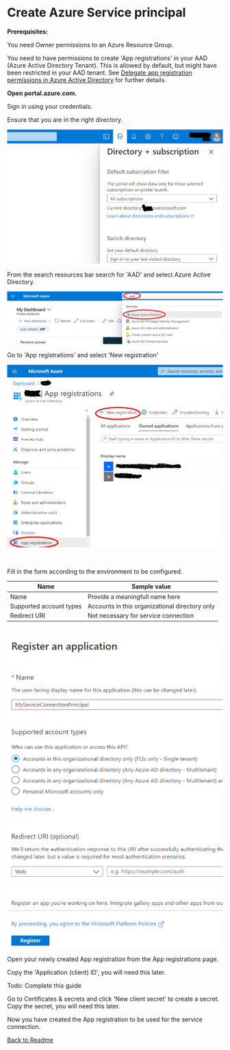 # Create Azure Service principal

**Prerequisites:**

You need Owner permissions to an Azure Resource Group. 

You need to have permissions to create 'App registrations' in your AAD (Azure Active Directory Tenant). This is allowed by default, but might have been restricted in your AAD tenant. See [Delegate app registration permissions in Azure Active Directory](https://docs.microsoft.com/en-us/azure/active-directory/roles/delegate-app-roles) for further details.

**Open portal.azure.com.**

Sign in using your credentials. 

Ensure that you are in the right directory. 

![01-SelectDirecotry](Images/01-SelectDirecotry.png)

From the search resources bar search for 'AAD' and select Azure Active Directory. 

![02-SearchAad](Images/02-SearchAad.png)

Go to 'App registrations' and select 'New registration'

![03-NewRegistration](Images/03-NewRegistration.png)

<br/>

Fill in the form according to the environment to be configured.

|Name|Sample value|
|-|-|
|Name|Provide a meaningfull name here|
|Supported account types|Accounts in this organizational directory only|
|Redirect URI|Not necessary for service connection|

<br/>

![04-ServicePrincipalRegistrationForm](Images/04-ServicePrincipalRegistrationForm.png)

Open your newly created App registration from the App registrations page. 

Copy the 'Application (client) ID', you will need this later. 

Todo: Complete this guide

Go to Certificates & secrets and click 'New client secret' to create a secret. Copy the secret, you will need this later. 

Now you have created the App registration to be used for the service connection. 

[Back to Readme](../Readme.md)

